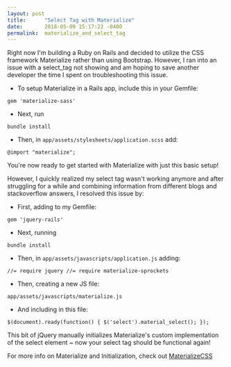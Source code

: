 ```yaml
---
layout: post
title:      "Select Tag with Materialize"
date:       2018-05-09 15:17:22 -0400
permalink:  materialize_and_select_tag
---
```


Right now I'm building a Ruby on Rails and decided to utilize the CSS framework Materialize rather than using Bootstrap. However, I ran into an issue with a select_tag not showing and am hoping to save another developer the time I spent on troubleshooting this issue. 

* To setup Materialize in a Rails app, include this in your Gemfile:

`gem 'materialize-sass'`

* Next, run

`bundle install`

* Then, in `app/assets/stylesheets/application.scss` add:

`@import "materialize";`

You're now ready to get started with Materialize with just this basic setup!

However, I quickly realized my select tag wasn't working anymore and after struggling for a while and combining information from different blogs and stackoverflow answers, I resolved this issue by:

* First, adding to my Gemfile:

`gem 'jquery-rails'`

* Next, running

`bundle install`

* Then, in `app/assets/javascripts/application.js` adding:

`//= require jquery
//= require materialize-sprockets`

* Then, creating a new JS file:

`app/assets/javascripts/materialize.js`

* And including in this file:

`$(document).ready(function() {
  $('select').material_select();
});`

This bit of jQuery manually initializes Materialize's custom implementation of the select element ~ now your select tag should be functional again! 

For more info on Materialize and Initialization, check out [MaterializeCSS](https://materializecss.com/forms.html#select-initialization)


